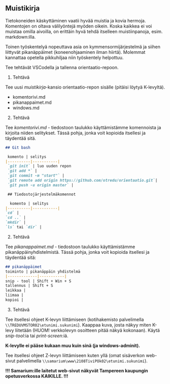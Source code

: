 ## Muistikirja

Tietokoneiden käskyttäminen vaatii hyvää muistia ja kovia hermoja. Komentojen on oltava välilyöntejä myöden oikein. Koska kaikkea ei voi muistaa omilla aivoilla, on erittäin hyvä tehdä itselleen muistiinpanoja, esim. markdown:illa.

Toinen työskentelyä nopeuttava asia on kymmensormijärjestelmä ja siihen liittyvät pikanäppäimet (koneenohjaaminen ilman hiirtä). Molemmat kannattaa opetella pikkuhiljaa niin työskentely helpottuu.

Tee tehtävät VSCodella ja tallenna orientaatio-repoon.

1. Tehtävä

Tee uusi *muistikirja*-kansio orientaatio-repon sisälle (pitäisi löytyä K-levyltä).

- komentorivi.md
- pikanappaimet.md
- windows.md

2. Tehtävä

Tee *komentorivi.md* - tiedostoon taulukko käyttämistämme komennoista ja kirjoita niiden selitykset. Tässä pohja, jonka voit kopioida itsellesi ja täydentää sitä.

```md
## Git bash

 komento | selitys 
|----------|-----------|
 `git init` | luo uuden repon 
 `git add *` |
 `git commit -m "start"` |
 `git remote add origin https://github.com/otredu/orientaatio.git`| 
 `git push -u origin master` | 

 ## Tiedostojärjestelmäkomennot

  komento | selitys 
|----------|-----------|
`cd` | 
`cd ..` |
`mkdir` |
`ls` tai `dir` | 
```

2. Tehtävä

Tee *pikanappaimet.md* - tiedostoon taulukko käyttämistämme pikanäppäinyhdistelmistä. Tässä pohja, jonka voit kopioida itsellesi ja täydentää sitä:

```md
## pikanäppäimet
toiminto | pikanäppäin yhdistelmä
|-------------|-----------|
snip - tool | Shift + Win + S 
tallennus | Shift + S 
leikkaa | 
liimaa | 
kopioi |

```

3. Tehtävä

Tee itsellesi ohjeet K-levyn liittämiseen (kotihakemisto palvelimella `\\TREDUVMSTOR02\etunimi.sukunimi`). Kaappaa kuva, josta näkyy miten K-levy liitetään (HUOM! verkkolevyn osoitteen pitää näkyä kokonaan). Käytä *snip-tool*:ia tai *print-screen*:iä.

**K-levylle ei pääse kukaan muu kuin sinä (ja windows-adminit).**

Tee itsellesi ohjeet Z-levyn liittämiseen kuten yllä (omat sisäverkon web-sivut palvelimella `\\samarium\www\2108TiviPOk02\etunimi.sukunimi`).

**!!! Samarium:ille laitetut web-sivut näkyvät Tampereen kaupungin opetusverkossa KAIKILLE. !!!**
